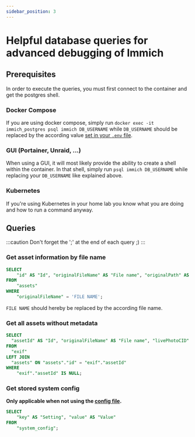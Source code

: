 ```yaml
---
sidebar_position: 3
---
```


# Helpful database queries for advanced debugging of Immich

## Prerequisites

In order to execute the queries, you must first connect to the container and get the postgres shell.

### Docker Compose

If you are using docker compose, simply run `docker exec -it immich_postgres psql immich DB_USERNAME` while `DB_USERNAME`
should be replaced by the according value [set in your `.env` file](https://docs.immich.app/docs/install/environment-variables#database).

### GUI (Portainer, Unraid, ...)

When using a GUI, it will most likely provide the ability to create a shell within the container.
In that shell, simply run `psql immich DB_USERNAME` while replacing your `DB_USERNAME` like explained above.

### Kubernetes

If you're using Kubernetes in your home lab you know what you are doing and how to run a command anyway.

## Queries

:::caution
Don't forget the ';' at the end of each query ;)
:::

### Get asset information by file name

```sql
SELECT
	"id" AS "Id", "originalFileName" AS "File name", "originalPath" AS "Path"
FROM
	"assets"
WHERE
	"originalFileName" = 'FILE NAME';
```

`FILE NAME` should hereby be replaced by the according file name.

### Get all assets without metadata

```sql
SELECT
  "assetId" AS "Id", "originalFileName" AS "File name", "livePhotoCID" AS "Live photo id"
FROM
  "exif"
LEFT JOIN
  "assets" ON "assets"."id" = "exif"."assetId"
WHERE
	"exif"."assetId" IS NULL;
```

### Get stored system config

**Only applicable when not using the [config file](https://docs.immich.app/docs/install/config-file).**

```sql
SELECT
	"key" AS "Setting", "value" AS "Value"
FROM
	"system_config";
```
